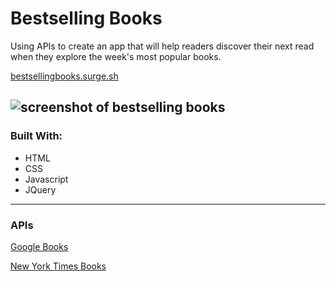# Bestselling Books

Using APIs to create an app that will help readers discover their next read when they explore the week's most popular books.

[bestsellingbooks.surge.sh](bestsellingbooks.surge.sh)

![screenshot of bestselling books](https://user-images.githubusercontent.com/53283802/67394788-cdd6e400-f572-11e9-961f-f25a74a1e1ac.png "Bestselling Books")
---
### Built With:

* HTML 
* CSS 
* Javascript
* JQuery

---
### APIs

[Google Books](https://developers.google.com/books)

[New York Times Books](https://developer.nytimes.com/docs/books-product/1/overview)
